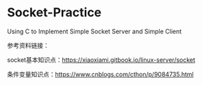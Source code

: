 # Socket-Practice
Using C to Implement Simple Socket Server and Simple Client

参考资料链接：  

socket基本知识点：https://xiaoxiami.gitbook.io/linux-server/socket  

条件变量知识点：https://www.cnblogs.com/cthon/p/9084735.html
